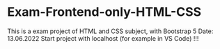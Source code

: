 # Exam-Frontend-only-HTML-CSS
This is a exam project of HTML and CSS subject, with Bootstrap 5
Date: 13.06.2022
Start project with localhost (for example in VS Code) !!!
